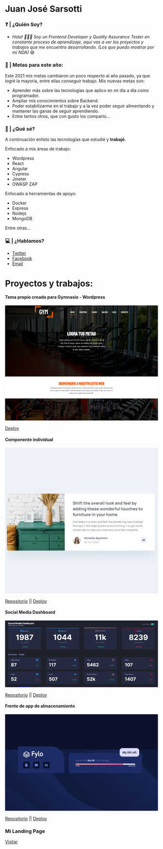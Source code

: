 # Juan José Sarsotti

###	❓	| ¿Quién Soy?
- *Hola! 🙋🏽‍♂️ Soy un Frontend Developer y Quality Assurance Tester en constante proceso de aprendizaje, aquí vas a ver los proyectos y trabajos que me encuentro desarrollando. (Los que puedo mostrar por mi NDA)* 😅


### 🏁	| Metas para este año:
Este 2021 mis metas cambiaron un poco respecto al año pasado, ya que logré la mayoría, entre ellas conseguir trabajo. Mis nuevas metas son:
- Aprender más sobre las tecnologías que aplico en mi día a día como programador.
- Ampliar mis conocimientos sobre Backend.
- Poder estabilizarme en el trabajo y a la vez poder seguir alimentando y mantener las ganas de seguir aprendiendo.
- Entre tantos otros, que con gusto los comparto...

### 🧠 | ¿Qué sé?
A continuación enlisto las tecnologías que estudié y <b>trabajé</b>.

Enfocado a mis áreas de trabajo:
- Wordpress
- React
- Angular
- Cypress
- Jmeter
- OWASP ZAP

Enfocado a herramientas de apoyo:
- Docker
- Express
- Nodejs
- MongoDB

Entre otras...

### 💻 | ¿Hablamos?  
- [Twitter](www.twitter.com/JuanSarsotti)
- [Facebook](https://www.facebook.com/cocosar92/)
- [Email](mailto:juansarsotti@gmail.com)

# Proyectos y trabajos: 

#### Tema propio creado para Gymnasio - Wordpress
<p align="center">
  <img src="https://github.com/cocosar/cocosar/blob/master/Gymfitness-mini.png" alt="Wordpress theme for a Gym"/>
</p>

[Deploy](http://gymfitness-juan.epizy.com/)
#### Componente individual 
<p align="center">
  <img src="https://github.com/cocosar/cocosar/blob/master/componente-mini.JPG" alt="Wordpress theme for a Gym"/>
</p>


[Repositorio](https://github.com/cocosar/cardcomponent) || 
[Deploy](https://cardcomponent.vercel.app/)
#### Social Media Dashboard
<p align="center">
  <img src="https://github.com/cocosar/cocosar/blob/master/socialdash-mini.JPG" alt="Wordpress theme for a Gym"/>
</p>


[Repositorio](https://github.com/cocosar/socialmedia-dashboard) || 
[Deploy](https://socialmedia-dashboard-blush.vercel.app/)
#### Frente de app de almacenamiento
<p align="center">
  <img src="https://github.com/cocosar/cocosar/blob/master/fylo-mini.JPG" alt="Wordpress theme for a Gym"/>
</p>


[Repositorio](https://github.com/cocosar/fylo) || 
[Deploy](https://fourcardchallenge.vercel.app/)


### Mi Landing Page

[Visitar](https://landingpage-kohl.vercel.app/)
